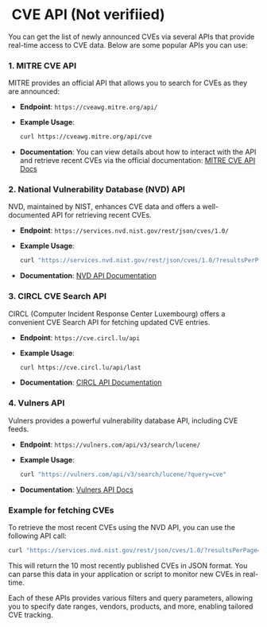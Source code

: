 #  CVE API (Not verifiied)

You can get the list of newly announced CVEs via several APIs that provide real-time access to CVE data. Below are some popular APIs you can use:

### 1. **MITRE CVE API**

   MITRE provides an official API that allows you to search for CVEs as they are announced:

- **Endpoint**: `https://cveawg.mitre.org/api/`
- **Example Usage**:

     ```bash
     curl https://cveawg.mitre.org/api/cve
     ```

- **Documentation**: You can view details about how to interact with the API and retrieve recent CVEs via the official documentation: [MITRE CVE API Docs](https://cveawg.mitre.org/api/)

### 2. **National Vulnerability Database (NVD) API**

   NVD, maintained by NIST, enhances CVE data and offers a well-documented API for retrieving recent CVEs.

- **Endpoint**: `https://services.nvd.nist.gov/rest/json/cves/1.0/`
- **Example Usage**:

     ```bash
     curl "https://services.nvd.nist.gov/rest/json/cves/1.0/?resultsPerPage=10"
     ```

- **Documentation**: [NVD API Documentation](https://nvd.nist.gov/developers/vulnerabilities)

### 3. **CIRCL CVE Search API**

   CIRCL (Computer Incident Response Center Luxembourg) offers a convenient CVE Search API for fetching updated CVE entries.

- **Endpoint**: `https://cve.circl.lu/api`
- **Example Usage**:

     ```bash
     curl https://cve.circl.lu/api/last
     ```

- **Documentation**: [CIRCL API Documentation](https://cve.circl.lu/api/)

### 4. **Vulners API**

   Vulners provides a powerful vulnerability database API, including CVE feeds.

- **Endpoint**: `https://vulners.com/api/v3/search/lucene/`
- **Example Usage**:

     ```bash
     curl "https://vulners.com/api/v3/search/lucene/?query=cve"
     ```

- **Documentation**: [Vulners API Docs](https://vulners.com/docs/)

### Example for fetching CVEs

To retrieve the most recent CVEs using the NVD API, you can use the following API call:

```bash
curl "https://services.nvd.nist.gov/rest/json/cves/1.0/?resultsPerPage=10&startIndex=0"
```

This will return the 10 most recently published CVEs in JSON format. You can parse this data in your application or script to monitor new CVEs in real-time.

Each of these APIs provides various filters and query parameters, allowing you to specify date ranges, vendors, products, and more, enabling tailored CVE tracking.
